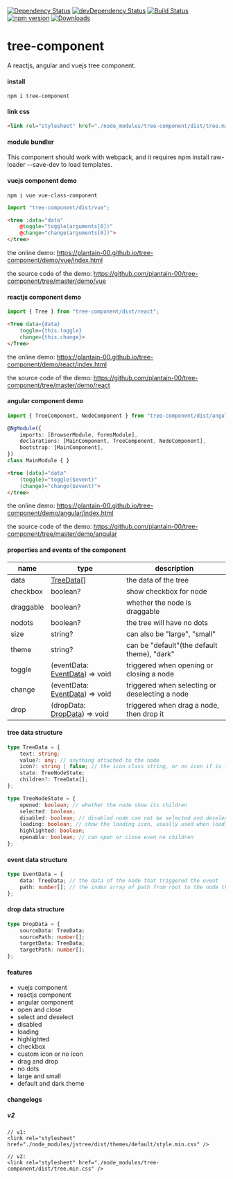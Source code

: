 [![Dependency Status](https://david-dm.org/plantain-00/tree-component.svg)](https://david-dm.org/plantain-00/tree-component)
[![devDependency Status](https://david-dm.org/plantain-00/tree-component/dev-status.svg)](https://david-dm.org/plantain-00/tree-component#info=devDependencies)
[![Build Status](https://travis-ci.org/plantain-00/tree-component.svg?branch=master)](https://travis-ci.org/plantain-00/tree-component)
[![npm version](https://badge.fury.io/js/tree-component.svg)](https://badge.fury.io/js/tree-component)
[![Downloads](https://img.shields.io/npm/dm/tree-component.svg)](https://www.npmjs.com/package/tree-component)

# tree-component
A reactjs, angular and vuejs tree component.

#### install

`npm i tree-component`

#### link css

```html
<link rel="stylesheet" href="./node_modules/tree-component/dist/tree.min.css" />
```

#### module bundler

This component should work with webpack, and it requires npm install raw-loader --save-dev to load templates.

#### vuejs component demo

`npm i vue vue-class-component`

```ts
import "tree-component/dist/vue";
```

```html
<tree :data="data"
    @toggle="toggle(arguments[0])"
    @change="change(arguments[0])">
</tree>
```

the online demo: https://plantain-00.github.io/tree-component/demo/vue/index.html

the source code of the demo: https://github.com/plantain-00/tree-component/tree/master/demo/vue

#### reactjs component demo

```ts
import { Tree } from "tree-component/dist/react";
```

```html
<Tree data={data}
    toggle={this.toggle}
    change={this.change}>
</Tree>
```

the online demo: https://plantain-00.github.io/tree-component/demo/react/index.html

the source code of the demo: https://github.com/plantain-00/tree-component/tree/master/demo/react

#### angular component demo

```ts
import { TreeComponent, NodeComponent } from "tree-component/dist/angular";

@NgModule({
    imports: [BrowserModule, FormsModule],
    declarations: [MainComponent, TreeComponent, NodeComponent],
    bootstrap: [MainComponent],
})
class MainModule { }
```

```html
<tree [data]="data"
    (toggle)="toggle($event)"
    (change)="change($event)">
</tree>
```

the online demo: https://plantain-00.github.io/tree-component/demo/angular/index.html

the source code of the demo: https://github.com/plantain-00/tree-component/tree/master/demo/angular

#### properties and events of the component

name | type | description
--- | --- | ---
data | [TreeData](#tree-data-structure)[] | the data of the tree
checkbox | boolean? | show checkbox for node
draggable | boolean? | whether the node is draggable
nodots | boolean? | the tree will have no dots
size | string? | can also be "large", "small"
theme | string? | can be "default"(the default theme), "dark"
toggle | (eventData: [EventData](#event-data-structure)) => void | triggered when opening or closing a node
change | (eventData: [EventData](#event-data-structure)) => void | triggered when selecting or deselecting a node
drop | (dropData: [DropData](#drop-data-structure)) => void | triggered when drag a node, then drop it

#### tree data structure

```ts
type TreeData = {
    text: string;
    value?: any; // anything attached to the node
    icon?: string | false; // the icon class string, or no icon if is false
    state: TreeNodeState;
    children?: TreeData[];
};

type TreeNodeState = {
    opened: boolean; // whether the node show its children
    selected: boolean;
    disabled: boolean; // disabled node can not be selected and deselected
    loading: boolean; // show the loading icon, usually used when loading child nodes
    highlighted: boolean;
    openable: boolean; // can open or close even no children
};
```

#### event data structure

```ts
type EventData = {
    data: TreeData; // the data of the node that triggered the event
    path: number[]; // the index array of path from root to the node that triggered the event
};
```

#### drop data structure

```ts
type DropData = {
    sourceData: TreeData;
    sourcePath: number[];
    targetData: TreeData;
    targetPath: number[];
};
```

#### features

+ vuejs component
+ reactjs component
+ angular component
+ open and close
+ select and deselect
+ disabled
+ loading
+ highlighted
+ checkbox
+ custom icon or no icon
+ drag and drop
+ no dots
+ large and small
+ default and dark theme

#### changelogs

##### v2

```
// v1:
<link rel="stylesheet" href="./node_modules/jstree/dist/themes/default/style.min.css" />

// v2:
<link rel="stylesheet" href="./node_modules/tree-component/dist/tree.min.css" />
```
